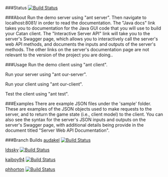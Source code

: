 ###Status
[![Build Status](https://travis-ci.org/kupiakos/CS340.svg?branch=master)](https://travis-ci.org/kupiakos/CS340)

###About
Run the demo server using "ant server".  Then navigate to localhost:8081/ in 
order to read the documentation.  The "Java docs" link takes you to documentation
for the Java GUI code that you will use to build your Catan client.  The
"Interactive Server API" link will take you to the server's Swagger page, which
allows you to interactively call the server's web API methods, and documents
the inputs and outputs of the server's methods.  The other links on the server's
documentation page are not relevant to the version of the project you are doing..

###Usage
Run the demo client using "ant client".

Run your server using "ant our-server".

Run your client using "ant our-client".

Test the client using "ant test".

###Examples
There are example JSON files under the 'sample' folder.  These are examples 
of the JSON objects used to make requests to the server, and to return the 
game state (i.e., client model) to the client.  You can also see the syntax
for the server's JSON inputs and outputs on the server's Swagger page,
with additional details being provide in the document titled "Server Web API 
Documentation".

###Branch Builds
[audakel](https://github.com/audakel/CS340)
[![Build Status](https://travis-ci.org/Audakel/CS340.svg?branch=master)](https://travis-ci.org/Audakel/CS340)

[ldssky](https://github.com/audakel/CS340)
[![Build Status](https://travis-ci.org/ldssky/CS340.svg?branch=master)](https://travis-ci.org/ldssky/CS340)

[kaiboy94](https://github.com/audakel/CS340)
[![Build Status](https://travis-ci.org/kaiboy94/CS340.svg?branch=master)](https://travis-ci.org/kaiboy94/CS340)

[phhorton](https://github.com/audakel/CS340)
[![Build Status](https://travis-ci.org/phhorton/CS340.svg?branch=master)](https://travis-ci.org/phhorton/CS340)




